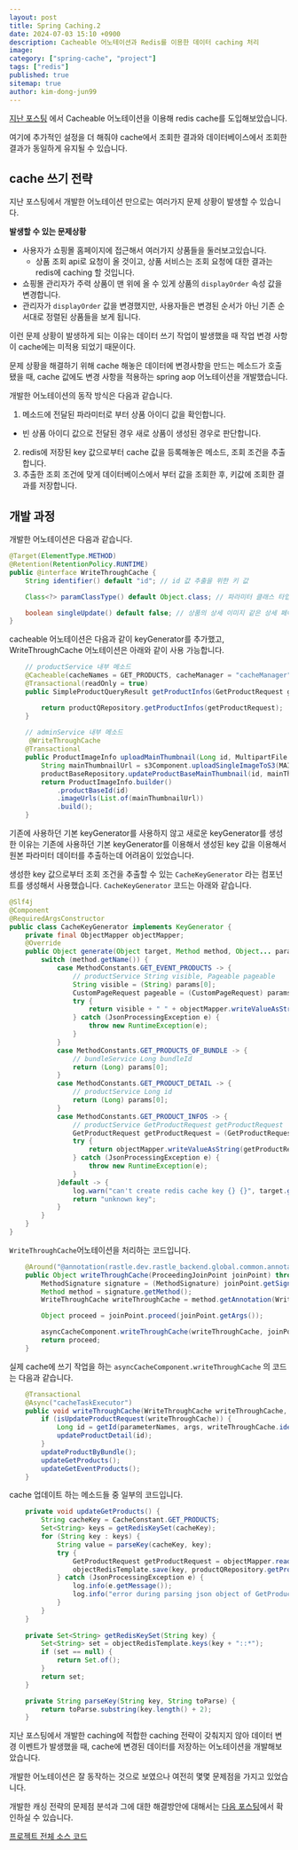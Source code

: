 ```yaml
---
layout: post
title: Spring Caching.2
date: 2024-07-03 15:10 +0900
description: Cacheable 어노테이션과 Redis를 이용한 데이터 caching 처리
image:
category: ["spring-cache", "project"]
tags: ["redis"]
published: true
sitemap: true
author: kim-dong-jun99
---
```


[지난 포스팅](https://kim-dong-jun99.github.io/posts/2024-07-03-spring-caching-1) 에서 Cacheable 어노테이션을 이용해 redis cache를 도입해보았습니다. 

여기에 추가적인 설정을 더 해줘야 cache에서 조회한 결과와 데이터베이스에서 조회한 결과가 동일하게 유지될 수 있습니다.

## cache 쓰기 전략

지난 포스팅에서 개발한 어노테이션 만으로는 여러가지 문제 상황이 발생할 수 있습니다. 

**발생할 수 있는 문제상황**

- 사용자가 쇼핑몰 홈페이지에 접근해서 여러가지 상품들을 둘러보고있습니다.
  - 상품 조회 api로 요청이 올 것이고, 상품 서비스는 조회 요청에 대한 결과는 redis에 caching 할 것입니다.
- 쇼핑몰 관리자가 주력 상품이 맨 위에 올 수 있게 상품의 `displayOrder` 속성 값을 변경합니다.
- 관리자가 `displayOrder` 값을 변경했지만, 사용자들은 변경된 순서가 아닌 기존 순서대로 정렬된 상품들을 보게 됩니다.

이런 문제 상황이 발생하게 되는 이유는 데이터 쓰기 작업이 발생했을 때 작업 변경 사항이 cache에는 미적용 되었기 때문이다.

문제 상황을 해결하기 위해 cache 해놓은 데이터에 변경사항을 만드는 메소드가 호출됐을 때, cache 값에도 변경 사항을 적용하는 spring aop 어노테이션을 개발했습니다.

개발한 어노테이션의 동작 방식은 다음과 같습니다.
1. 메소드에 전달된 파라미터로 부터 상품 아이디 값을 확인합니다.
  - 빈 상품 아이디 값으로 전달된 경우 새로 상품이 생성된 경우로 판단합니다.
2. redis에 저장된 key 값으로부터 cache 값을 등록해놓은 메소드, 조회 조건을 추출합니다.
3. 추출한 조회 조건에 맞게 데이터베이스에서 부터 값을 조회한 후, 키값에 조회한 결과를 저장합니다.

## 개발 과정

개발한 어노테이션은 다음과 같습니다.
```java
@Target(ElementType.METHOD)
@Retention(RetentionPolicy.RUNTIME)
public @interface WriteThroughCache {
    String identifier() default "id"; // id 값 추출을 위한 키 값

    Class<?> paramClassType() default Object.class; // 파라미터 클래스 타입이 Object.class가 아닌 경우에는 상품이 생성된 경우입니다.

    boolean singleUpdate() default false; // 상품의 상세 이미지 같은 상세 페이지에서 조회되는 값만 변경된 경우에는 true로 넘깁니다.
}
```


cacheable 어노테이션은 다음과 같이 keyGenerator를 추가했고, WriteThroughCache 어노테이션은 아래와 같이 사용 가능합니다.
```java
    // productService 내부 메소드
    @Cacheable(cacheNames = GET_PRODUCTS, cacheManager = "cacheManager", keyGenerator = "cacheKeyGenerator")
    @Transactional(readOnly = true)
    public SimpleProductQueryResult getProductInfos(GetProductRequest getProductRequest) {

        return productQRepository.getProductInfos(getProductRequest);
    }
    
    // adminService 내부 메소드
     @WriteThroughCache
    @Transactional
    public ProductImageInfo uploadMainThumbnail(Long id, MultipartFile mainThumbnail) {
        String mainThumbnailUrl = s3Component.uploadSingleImageToS3(MAIN_THUMBNAIL, mainThumbnail);
        productBaseRepository.updateProductBaseMainThumbnail(id, mainThumbnailUrl);
        return ProductImageInfo.builder()
            .productBaseId(id)
            .imageUrls(List.of(mainThumbnailUrl))
            .build();
    }
```


기존에 사용하던 기본 keyGenerator를 사용하지 않고 새로운 keyGenerator를 생성한 이유는 기존에 사용하던 기본 keyGenerator를 이용해서 생성된 key 값을 이용해서 원본 파라미터 데이터를 추출하는데 어려움이 있었습니다.

생성한 key 값으로부터 조회 조건을 추출할 수 있는 `CacheKeyGenerator` 라는 컴포넌트를 생성해서 사용했습니다. `CacheKeyGenerator` 코드는 아래와 같습니다.

```java
@Slf4j
@Component
@RequiredArgsConstructor
public class CacheKeyGenerator implements KeyGenerator {
    private final ObjectMapper objectMapper;
    @Override
    public Object generate(Object target, Method method, Object... params) {
        switch (method.getName()) {
            case MethodConstants.GET_EVENT_PRODUCTS -> {
                // productService String visible, Pageable pageable
                String visible = (String) params[0];
                CustomPageRequest pageable = (CustomPageRequest) params[1];
                try {
                    return visible + " " + objectMapper.writeValueAsString(pageable);
                } catch (JsonProcessingException e) {
                    throw new RuntimeException(e);
                }
            }
            case MethodConstants.GET_PRODUCTS_OF_BUNDLE -> {
                // bundleService Long bundleId
                return (Long) params[0];
            }
            case MethodConstants.GET_PRODUCT_DETAIL -> {
                // productService Long id
                return (Long) params[0];
            }
            case MethodConstants.GET_PRODUCT_INFOS -> {
                // productService GetProductRequest getProductRequest
                GetProductRequest getProductRequest = (GetProductRequest) params[0];
                try {
                    return objectMapper.writeValueAsString(getProductRequest);
                } catch (JsonProcessingException e) {
                    throw new RuntimeException(e);
                }
            }default -> {
                log.warn("can't create redis cache key {} {}", target.getClass().getSimpleName(), method.getName());
                return "unknown key";
            }
        }
    }
}
```


`WriteThroughCache`어노테이션을 처리하는 코드입니다.

```java
    @Around("@annotation(rastle.dev.rastle_backend.global.common.annotation.WriteThroughCache)")
    public Object writeThroughCache(ProceedingJoinPoint joinPoint) throws Throwable {
        MethodSignature signature = (MethodSignature) joinPoint.getSignature();
        Method method = signature.getMethod();
        WriteThroughCache writeThroughCache = method.getAnnotation(WriteThroughCache.class);

        Object proceed = joinPoint.proceed(joinPoint.getArgs());

        asyncCacheComponent.writeThroughCache(writeThroughCache, joinPoint.getArgs(), signature.getParameterNames()); // cache 쓰기 작업을 진행할 컴포넌트 메소드에 어노테이션, 메소드 파라미터, 메소드 파라미터 명 전달 
        return proceed;
    }
```


실제 cache에 쓰기 작업을 하는 `asyncCacheComponent.writeThroughCache` 의 코드는 다음과 같습니다.

```java
    @Transactional
    @Async("cacheTaskExecutor")
    public void writeThroughCache(WriteThroughCache writeThroughCache, Object[] args, String[] parameterNames) {
        if (isUpdateProductRequest(writeThroughCache)) {
            Long id = getId(parameterNames, args, writeThroughCache.identifier());
            updateProductDetail(id);
        }
        updateProductByBundle();
        updateGetProducts();
        updateGetEventProducts();
    }
```

cache 업데이트 하는 메소드들 중 일부의 코드입니다.
```java
    private void updateGetProducts() {
        String cacheKey = CacheConstant.GET_PRODUCTS;
        Set<String> keys = getRedisKeySet(cacheKey);
        for (String key : keys) {
            String value = parseKey(cacheKey, key);
            try {
                GetProductRequest getProductRequest = objectMapper.readValue(value, GetProductRequest.class);
                objectRedisTemplate.save(key, productQRepository.getProductInfos(getProductRequest));
            } catch (JsonProcessingException e) {
                log.info(e.getMessage());
                log.info("error during parsing json object of GetProductRequest");
            }
        }
    }
    
    private Set<String> getRedisKeySet(String key) {
        Set<String> set = objectRedisTemplate.keys(key + "::*");
        if (set == null) {
            return Set.of();
        }
        return set;
    }

    private String parseKey(String key, String toParse) {
        return toParse.substring(key.length() + 2);
    }
```

지난 포스팅에서 개발한 caching에 적합한 caching 전략이 갖춰지지 않아 데이터 변경 이벤트가 발생했을 때, cache에 변경된 데이터를 저장하는 어노테이션을 개발해보았습니다.

개발한 어노테이션은 잘 동작하는 것으로 보였으나 여전히 몇몇 문제점을 가지고 있었습니다. 

개발한 캐싱 전략의 문제점 분석과 그에 대한 해결방안에 대해서는 [다음 포스팅](https://kim-dong-jun99.github.io/posts/spring-caching-3/)에서 확인하실 수 있습니다.

[프로젝트 전체 소스 코드](https://github.com/rastle-dev/rastle_backend)

